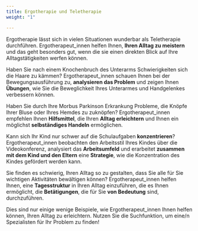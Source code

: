 ```yaml
---
title: Ergotherapie und Teletherapie
weight: "1"

---
```

Ergotherapie lässt sich in vielen Situationen wunderbar als Teletherapie durchführen. Ergotherapeut_innen helfen Ihnen, **Ihren Alltag zu meistern** und das geht besonders gut, wenn die sie einen direkten Blick auf Ihre Alltagstätigkeiten werfen können. 

Haben Sie nach einem Knochenbruch des Unterarms Schwierigkeiten sich die Haare zu kämmen? Ergotherapeut_innen schauen Ihnen bei der Bewegungsausführung zu, **analysieren das Problem** und zeigen Ihnen **Übungen**, wie Sie die Beweglichkeit Ihres Unterarmes und Handgelenkes verbessern können.

Haben Sie durch Ihre Morbus Parkinson Erkrankung Probleme, die Knöpfe Ihrer Bluse oder Ihres Hemdes zu zuknöpfen? Ergotherapeut_innen empfehlen Ihnen **Hilfsmittel**, die Ihren **Alltag erleichtern** und Ihnen ein möglichst **selbständiges Handeln** ermöglichen.

Kann sich Ihr Kind nur schwer auf die Schulaufgaben **konzentrieren**? Ergotherapeut_innen beobachten den Arbeitsstil Ihres Kindes über die Videokonferenz, analysiert das **Arbeitsumfeld** und erarbeitet **zusammen mit dem Kind und den Eltern** eine **Strategie**, wie die Konzentration des Kindes gefördert werden kann.

Sie finden es schwierig, Ihren Alltag so zu gestalten, dass Sie alle für Sie wichtigen Aktivitäten bewältigen können? Ergotherapeut_innen helfen Ihnen, eine **Tagesstruktur** in Ihren Alltag einzuführen, die es Ihnen ermöglicht, die **Betätigungen**, die für Sie **von Bedeutung** sind, durchzuführen.

Dies sind nur einige wenige Beispiele, wie Ergotherapeut_innen Ihnen helfen können, Ihren Alltag zu erleichtern. Nutzen Sie die Suchfunktion, um eine/n Spezialisten für Ihr Problem zu finden!